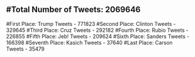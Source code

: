 #Total Number of Tweets: 2069646 
---
#First Place: Trump Tweets - 771823
#Second Place: Clinton Tweets - 329645
#Third Place: Cruz Tweets - 292182
#Fourth Place: Rubio Tweets - 226855
#Fifth Place: Jeb! Tweets - 209624
#Sixth Place: Sanders Tweets - 166398
#Seventh Place: Kasich Tweets - 37640
#Last Place: Carson Tweets - 35479
